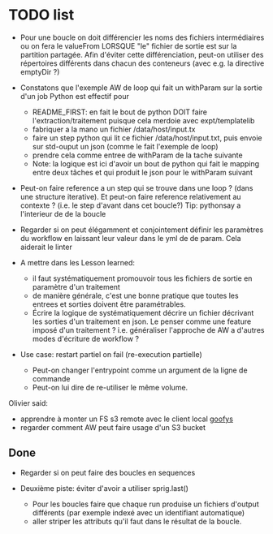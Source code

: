 # TODO list

- Pour une boucle on doit différencier les noms des fichiers intermédiaires
  ou on fera le valueFrom LORSQUE "le" fichier de sortie est sur la partition
  partagée. Afin d'éviter cette différenciation, peut-on utiliser des
  répertoires différents dans chacun des conteneurs (avec e.g. la directive
  emptyDir ?)

- Constatons que l'exemple AW de loop qui fait un withParam sur la sortie d'un
  job Python est effectif pour
  - README_FIRST: en fait le bout de python DOIT faire l'extraction/traitement
     puisque cela merdoie avec expt/templatelib
  - fabriquer a la mano  un fichier /data/host/input.tx
  - faire un step python qui lit ce fichier /data/host/input.txt, puis
    envoie sur std-ouput un json (comme le fait l'exemple de loop)
  - prendre cela comme entree de withParam de la tache suivante
  - Note: la logique est ici d'avoir un bout de python qui fait le mapping
    entre deux tâches et qui produit le json pour le withParam suivant

- Peut-on faire reference a un step qui se trouve dans une loop ? (dans une
  structure iterative). Et peut-on faire reference relativement au contexte ?
  (i.e. le step d'avant dans cet boucle?)
  Tip: pythonsay a l'interieur de de la boucle

- Regarder si on peut élégamment et conjointement définir les paramètres du
  workflow en laissant leur valeur dans le yml de de param. Cela aiderait le
  linter

- A mettre dans les Lesson learned: 
  - il faut systématiquement promouvoir tous les fichiers de sortie en 
    paramètre d'un traitement
  - de manière générale, c'est une bonne pratique que toutes les entrees et
    sorties doivent être paramétrables.
  - Écrire la logique de systématiquement décrire un fichier décrivant les
    sorties d'un traitement en json. Le penser comme une feature imposé d'un
    traitement ? i.e. généraliser l'approche de AW a d'autres modes d'écriture
    de workflow ?

- Use case: restart partiel on fail (re-execution partielle)
  - Peut-on changer l'entrypoint comme un argument de la ligne de commande
  - Peut-on lui dire de re-utiliser le même volume.

Olivier said:

- apprendre à monter un FS s3 remote avec le client local
  [goofys](https://github.com/kahing/goofys#installation)
- regarder comment AW peut faire usage d'un S3 bucket

## Done

- Regarder si on peut faire des boucles en sequences

- Deuxième piste: éviter d'avoir a utiliser sprig.last()
  - Pour les boucles faire que chaque run produise un fichiers d'output
  différents (par exemple indexé avec un identifiant automatique)
  - aller striper les attributs qu'il faut dans le résultat de la boucle.
